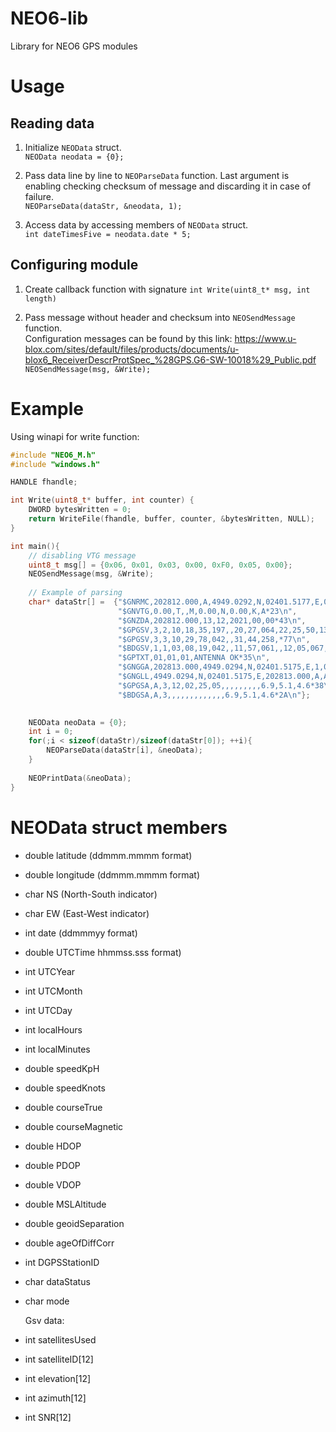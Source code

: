 # NEO6-lib
Library for NEO6 GPS modules

# Usage
## Reading data
1. Initialize `NEOData` struct. \
    ``NEOData neodata = {0};``


2. Pass data line by line to `NEOParseData` function. 
    Last argument is enabling checking checksum of message and discarding it in case of failure. \
    ``NEOParseData(dataStr, &neodata, 1);``


3. Access data by accessing members of `NEOData` struct. \
    ``int dateTimesFive = neodata.date * 5;``

## Configuring module
1. Create callback function with signature `int Write(uint8_t* msg, int length)`


2. Pass message without header and checksum into `NEOSendMessage` function.\
Configuration messages can be found by this link: https://www.u-blox.com/sites/default/files/products/documents/u-blox6_ReceiverDescrProtSpec_%28GPS.G6-SW-10018%29_Public.pdf \
    ``NEOSendMessage(msg, &Write);``


# Example
Using winapi for write function:
```c
#include "NEO6_M.h"
#include "windows.h"

HANDLE fhandle;

int Write(uint8_t* buffer, int counter) {
    DWORD bytesWritten = 0;
    return WriteFile(fhandle, buffer, counter, &bytesWritten, NULL);
}

int main(){
    // disabling VTG message
    uint8_t msg[] = {0x06, 0x01, 0x03, 0x00, 0xF0, 0x05, 0x00}; 
    NEOSendMessage(msg, &Write);
    
    // Example of parsing
    char* dataStr[] =  {"$GNRMC,202812.000,A,4949.0292,N,02401.5177,E,0.00,0.00,131221,,,A*73\n",
                        "$GNVTG,0.00,T,,M,0.00,N,0.00,K,A*23\n",
                        "$GNZDA,202812.000,13,12,2021,00,00*43\n",
                        "$GPGSV,3,2,10,18,35,197,,20,27,064,22,25,50,137,22,26,33,302,*7E\n",
                        "$GPGSV,3,3,10,29,78,042,,31,44,258,*77\n",
                        "$BDGSV,1,1,03,08,19,042,,11,57,061,,12,05,067,*5F\n",
                        "$GPTXT,01,01,01,ANTENNA OK*35\n",
                        "$GNGGA,202813.000,4949.0294,N,02401.5175,E,1,04,5.1,388.5,M,0.0,M,,*70\n",
                        "$GNGLL,4949.0294,N,02401.5175,E,202813.000,A,A*43\n",
                        "$GPGSA,A,3,12,02,25,05,,,,,,,,,6.9,5.1,4.6*38\n",
                        "$BDGSA,A,3,,,,,,,,,,,,,6.9,5.1,4.6*2A\n"};

    
    NEOData neoData = {0};
    int i = 0;
    for(;i < sizeof(dataStr)/sizeof(dataStr[0]); ++i){
        NEOParseData(dataStr[i], &neoData);
    }
    
    NEOPrintData(&neoData);
}
```

# NEOData struct members
* double latitude    (ddmmm.mmmm format)
* double longitude   (ddmmm.mmmm format)
* char NS            (North-South indicator)
* char EW            (East-West indicator)
* int date           (ddmmmyy format)
* double UTCTime     hhmmss.sss format)
* int UTCYear
* int UTCMonth
* int UTCDay
* int localHours
* int localMinutes
* double speedKpH
* double speedKnots
* double courseTrue
* double courseMagnetic
* double HDOP
* double PDOP
* double VDOP
* double MSLAltitude
* double geoidSeparation
* double ageOfDiffCorr
* int DGPSStationID
* char dataStatus
* char mode

    Gsv data:
* int satellitesUsed
* int satelliteID[12]
* int elevation[12]
* int azimuth[12]
* int SNR[12]
